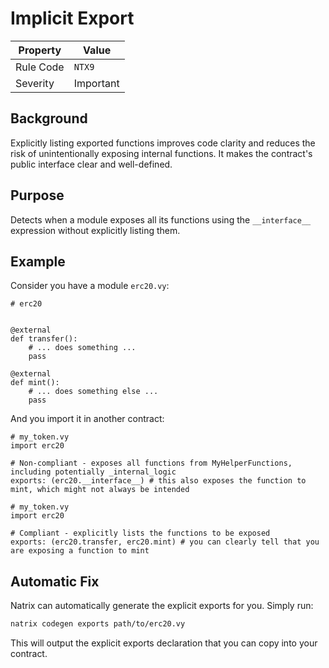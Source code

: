 # Implicit Export

| Property | Value |
|----------|-------|
| Rule Code | `NTX9` |
| Severity | Important |

## Background

Explicitly listing exported functions improves code clarity and reduces the risk of unintentionally exposing internal functions. It makes the contract's public interface clear and well-defined.

## Purpose

Detects when a module exposes all its functions using the `__interface__` expression without explicitly listing them.

## Example

Consider you have a module `erc20.vy`:

```vyper
# erc20


@external
def transfer():
    # ... does something ...
    pass

@external
def mint():
    # ... does something else ...
    pass
```

And you import it in another contract:

```vyper
# my_token.vy
import erc20

# Non-compliant - exposes all functions from MyHelperFunctions, including potentially _internal_logic
exports: (erc20.__interface__) # this also exposes the function to mint, which might not always be intended
```

```vyper
# my_token.vy
import erc20

# Compliant - explicitly lists the functions to be exposed
exports: (erc20.transfer, erc20.mint) # you can clearly tell that you are exposing a function to mint
```

## Automatic Fix

Natrix can automatically generate the explicit exports for you. Simply run:

```bash
natrix codegen exports path/to/erc20.vy
```

This will output the explicit exports declaration that you can copy into your contract.
